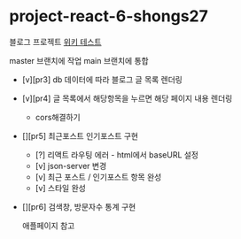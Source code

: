# project-react-6-shongs27

블로그 프로젝트
[위키 테스트](https://github.com/CodeSoom/project-react-6-shongs27.wiki.git)

master 브랜치에 작업
main 브랜치에 통합

- [v][pr3] db 데이터에 따라 블로그 글 목록 렌더링
- [v][pr4] 글 목록에서 해당항목을 누르면 해당 페이지 내용 렌더링
  - cors해결하기
- [][pr5] 최근포스트 인기포스트 구현

  - [?] 리액트 라우팅 에러 - html에서 baseURL 설정
  - [v] json-server 변경
  - [v] 최근 포스트 / 인기포스트 항목 완성
  - [v] 스타일 완성

- [][pr6] 검색창, 방문자수 통계 구현

  애플페이지 참고
